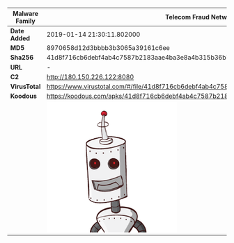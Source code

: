 | Malware Family | Telecom Fraud Network for South Koreans                      |
| -------------- | ------------------------------------------------------------ |
| **Date Added** | 2019-01-14 21:30:11.802000                                                   |
| **MD5**        | 8970658d12d3bbbb3b3065a39161c6ee                             |
| **Sha256**     | 41d8f716cb6debf4ab4c7587b2183aae4ba3e8a4b315b36b75ba198e23f5acbc |
| **URL**        | -                                                            |
| **C2**         | http://180.150.226.122:8080 |
| **VirusTotal** | https://www.virustotal.com/#/file/41d8f716cb6debf4ab4c7587b2183aae4ba3e8a4b315b36b75ba198e23f5acbc/detection |
| **Koodous**    | https://koodous.com/apks/41d8f716cb6debf4ab4c7587b2183aae4ba3e8a4b315b36b75ba198e23f5acbc |
|                | ![](../assets/41d8f716cb6debf4ab4c7587b2183aae4ba3e8a4b315b36b75ba198e23f5acbc.png) |